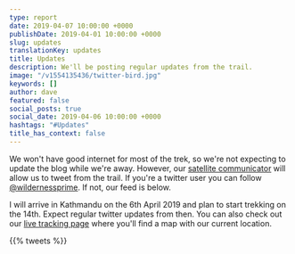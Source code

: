 ```yaml
---
type: report
date: 2019-04-07 10:00:00 +0000
publishDate: 2019-04-01 10:00:00 +0000
slug: updates
translationKey: updates
title: Updates
description: We'll be posting regular updates from the trail.
image: "/v1554135436/twitter-bird.jpg"
keywords: []
author: dave
featured: false
social_posts: true
social_date: 2019-04-06 10:00:00 +0000
hashtags: "#Updates"
title_has_context: false
---
```


We won't have good internet for most of the trek, so we're not expecting to update the blog while we're away. However, our [satellite communicator](/expeditions/great-himalaya-trail/communication/) will allow us to tweet from the trail. If you're a twitter user you can follow [@wildernessprime](https://twitter.com/wildernessprime). If not, our feed is below. 

I will arrive in Kathmandu on the 6th April 2019 and plan to start trekking on the 14th. Expect regular twitter updates from then. You can also check out our [live tracking page](/expeditions/great-himalaya-trail/tracking/) where you'll find a map with our current location.

{{% tweets %}}
